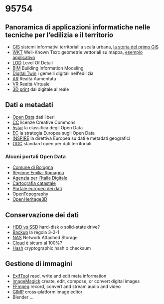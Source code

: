 # 95754

## Panoramica di applicazioni informatiche nelle tecniche per l’edilizia e il territorio

- [GIS](https://www.esri.com/en-us/arcgis/products/arcgis-urban/overview) sistemi informativi territoriali a scala urbana, [la storia del primo GIS](https://www.ph.ucla.edu/epi/snow/snowbook0b.html)
- [WKT](https://en.wikipedia.org/wiki/Well-known_text_representation_of_geometry) Well-Known Text: geometrie vettoriali su mappa, [esempio applicativo](https://clydedacruz.github.io/openstreetmap-wkt-playground/)
- [LOD](https://filipbiljecki.com/publications/2014_ceus_lod_formalisation.pdf) Level Of Detail
- [BIM](https://www.autodesk.it/solutions/bim/benefits-of-bim) Building Information Modeling
- [Digital Twin](https://constructible.trimble.com/construction-industry/what-are-digital-twins) i gemelli digitali nell'edilizia
- [AR](https://sitevision.trimble.com) Realtà Aumentata
- [VR](https://www.acca.it/software-realta-virtuale) Realtà Virtuale
- [3D print](https://www.3dwasp.com/en/3d-printing-architecture/) dal digitale al reale

## Dati e metadati

- [Open Data](https://opendatahandbook.org) dati liberi
- [CC](https://creativecommons.org/licenses/) licenze Creative Commons
- [5star](https://5stardata.info/en/) la classifica degli Open Data
- [EC](https://digital-strategy.ec.europa.eu/en/policies/open-data) la strategia Europea sugli Open Data
- [INSPIRE](https://inspire.ec.europa.eu) la direttiva Europea su dati e metadati geografici
- [OGC](https://www.ogc.org/docs/is) standard open per dati territoriali

### Alcuni portali Open Data

- [Comune di Bologna](https://opendata.comune.bologna.it)
- [Regione Emilia-Romagna](https://dati.emilia-romagna.it/)
- [Agenzia per l'Italia Digitale](https://dati.gov.it)
- [Cartografia catastale](https://www.agenziaentrate.gov.it/portale/it/web/guest/schede/fabbricatiterreni/consultazione-cartografia-catastale/servizio-consultazione-cartografia)
- [Portale europeo dei dati](https://data.europa.eu/en)
- [OpenTopography](https://opentopography.org)
- [OpenHeritage3D](https://openheritage3d.org)

## Conservazione dei dati

- [HDD vs SSD](https://www.sandisk.com/content/dam/sandisk-main/en_us/assets/resources/enterprise/infographics/how-do-ssds-stack-up-against-hdds.pdf) hard-disk o solid-state drive?
- [Backup](https://www.acronis.com/en-us/articles/backup-rule/) la regola 3-2-1
- [NAS](https://www.redhat.com/en/topics/data-storage/network-attached-storage) Network Attached Storage
- [Cloud](https://thestack.technology/ovhcloud-fire-strasbourg/) è sicuro al 100%?
- [Hash](https://www.gnu.org/software/emacs/manual/html_node/elisp/Checksum_002fHash.html) cryptographic hash o checksum

## Gestione di immagini

- [ExifTool](https://exiftool.org) read, write and edit meta information
- [ImageMagick](https://imagemagick.org) create, edit, compose, or convert digital images
- [FFmpeg](https://ffmpeg.org) record, convert and stream audio and video
- [GIMP](https://www.gimp.org) cross-platform image editor
- Blender ...
